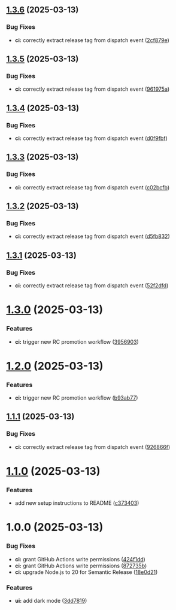 ## [1.3.6](https://github.com/punnam14/FastAPI-React/compare/v1.3.5...v1.3.6) (2025-03-13)


### Bug Fixes

* **ci:** correctly extract release tag from dispatch event ([2cf879e](https://github.com/punnam14/FastAPI-React/commit/2cf879e68f3726c563cba2e8b6e8da17fd62bf13))

## [1.3.5](https://github.com/punnam14/FastAPI-React/compare/v1.3.4...v1.3.5) (2025-03-13)


### Bug Fixes

* **ci:** correctly extract release tag from dispatch event ([961975a](https://github.com/punnam14/FastAPI-React/commit/961975aa801e3f5fdd1428e95a94d812641faa41))

## [1.3.4](https://github.com/punnam14/FastAPI-React/compare/v1.3.3...v1.3.4) (2025-03-13)


### Bug Fixes

* **ci:** correctly extract release tag from dispatch event ([d0f9fbf](https://github.com/punnam14/FastAPI-React/commit/d0f9fbf84468492f7644838ade9d792161bdf450))

## [1.3.3](https://github.com/punnam14/FastAPI-React/compare/v1.3.2...v1.3.3) (2025-03-13)


### Bug Fixes

* **ci:** correctly extract release tag from dispatch event ([c02bcfb](https://github.com/punnam14/FastAPI-React/commit/c02bcfb470eedb7017a85a77c052915fb17bad20))

## [1.3.2](https://github.com/punnam14/FastAPI-React/compare/v1.3.1...v1.3.2) (2025-03-13)


### Bug Fixes

* **ci:** correctly extract release tag from dispatch event ([d5fb832](https://github.com/punnam14/FastAPI-React/commit/d5fb8322e16b7ef9e48709cda8513d5926e1cea9))

## [1.3.1](https://github.com/punnam14/FastAPI-React/compare/v1.3.0...v1.3.1) (2025-03-13)


### Bug Fixes

* **ci:** correctly extract release tag from dispatch event ([52f2dfd](https://github.com/punnam14/FastAPI-React/commit/52f2dfd1bda5237ab8f159060c772c394556242b))

# [1.3.0](https://github.com/punnam14/FastAPI-React/compare/v1.2.0...v1.3.0) (2025-03-13)


### Features

* **ci:** trigger new RC promotion workflow ([3956903](https://github.com/punnam14/FastAPI-React/commit/3956903e4e88c3d0aa5a34fe6bbad33cb6a1ebf2))

# [1.2.0](https://github.com/punnam14/FastAPI-React/compare/v1.1.1...v1.2.0) (2025-03-13)


### Features

* **ci:** trigger new RC promotion workflow ([b93ab77](https://github.com/punnam14/FastAPI-React/commit/b93ab77d9bf46323e538abd1be8815df7d89abd2))

## [1.1.1](https://github.com/punnam14/FastAPI-React/compare/v1.1.0...v1.1.1) (2025-03-13)


### Bug Fixes

* **ci:** correctly extract release tag from dispatch event ([926866f](https://github.com/punnam14/FastAPI-React/commit/926866f2b9cc92d5ec7c1cab81b4f67405bd2d20))

# [1.1.0](https://github.com/punnam14/FastAPI-React/compare/v1.0.0...v1.1.0) (2025-03-13)


### Features

* add new setup instructions to README ([c373403](https://github.com/punnam14/FastAPI-React/commit/c373403c567e0d6ed3ea9444f644849a9e4a1682))

# 1.0.0 (2025-03-13)


### Bug Fixes

* **ci:** grant GitHub Actions write permissions ([424f1dd](https://github.com/punnam14/FastAPI-React/commit/424f1ddd463ea780d90f63e4341ae9ae689192b8))
* **ci:** grant GitHub Actions write permissions ([872735b](https://github.com/punnam14/FastAPI-React/commit/872735b28073e358cb609b7762b7b472053eaaaf))
* **ci:** upgrade Node.js to 20 for Semantic Release ([18e0d21](https://github.com/punnam14/FastAPI-React/commit/18e0d2178161a197e160903c9b41d3a896a728ae))


### Features

* **ui:** add dark mode ([3dd7819](https://github.com/punnam14/FastAPI-React/commit/3dd78190ebd8ed7487f95dffe7e362b0232e0f90))
